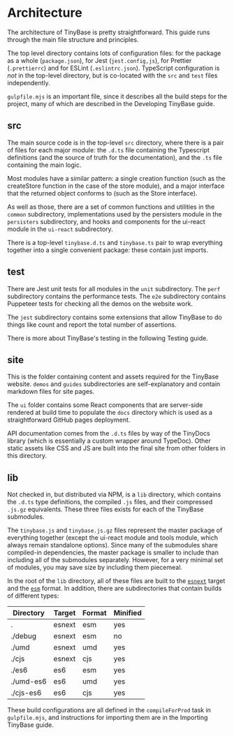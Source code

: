 # Architecture

The architecture of TinyBase is pretty straightforward. This guide runs through
the main file structure and principles.

The top level directory contains lots of configuration files: for the package as
a whole (`package.json`), for Jest (`jest.config,js`), for Prettier
(`.prettierrc`) and for ESLint (`.eslintrc.json`). TypeScript configuration is
_not_ in the top-level directory, but is co-located with the `src` and `test`
files independently.

`gulpfile.mjs` is an important file, since it describes all the build steps for
the project, many of which are described in the Developing TinyBase guide.

## src

The main source code is in the top-level `src` directory, where there is a pair
of files for each major module: the `.d.ts` file containing the Typescript
definitions (and the source of truth for the documentation), and the `.ts` file
containing the main logic.

Most modules have a similar pattern: a single creation function (such as the
createStore function in the case of the store module), and a major interface
that the returned object conforms to (such as the Store interface).

As well as those, there are a set of common functions and utilities in the
`common` subdirectory, implementations used by the persisters module in the
`persisters` subdirectory, and hooks and components for the ui-react module in
the `ui-react` subdirectory.

There is a top-level `tinybase.d.ts` and `tinybase.ts` pair to wrap everything
together into a single convenient package: these contain just imports.

## test

There are Jest unit tests for all modules in the `unit` subdirectory. The `perf`
subdirectory contains the performance tests. The `e2e` subdirectory contains
Puppeteer tests for checking all the demos on the website work.

The `jest` subdirectory contains some extensions that allow TinyBase to do
things like count and report the total number of assertions.

There is more about TinyBase's testing in the following Testing guide.

## site

This is the folder containing content and assets required for the TinyBase
website. `demos` and `guides` subdirectories are self-explanatory and contain
markdown files for site pages.

The `ui` folder contains some React components that are server-side rendered at
build time to populate the `docs` directory which is used as a straightforward
GitHub pages deployment.

API documentation comes from the `.d.ts` files by way of the TinyDocs library
(which is essentially a custom wrapper around TypeDoc). Other static assets like
CSS and JS are built into the final site from other folders in this directory.

## lib

Not checked in, but distributed via NPM, is a `lib` directory, which contains
the `.d.ts` type definitions, the compiled `.js` files, and their compressed
`.js.gz` equivalents. These three files exists for each of the TinyBase
submodules.

The `tinybase.js` and `tinybase.js.gz` files represent the master package of
everything together (except the ui-react module and tools module, which always
remain standalone options). Since many of the submodules share compiled-in
dependencies, the master package is smaller to include than including all of the
submodules separately. However, for a very minimal set of modules, you may save
size by including them piecemeal.

In the root of the `lib` directory, all of these files are built to the
[`esnext`](https://esbuild.github.io/api/#target) target and the
[`esm`](https://rollupjs.org/guide/en/#outputformat) format. In addition, there
are subdirectories that contain builds of different types:

| Directory | Target | Format | Minified |
| --------- | ------ | ------ | -------- |
| .         | esnext | esm    | yes      |
| ./debug   | esnext | esm    | no       |
| ./umd     | esnext | umd    | yes      |
| ./cjs     | esnext | cjs    | yes      |
| ./es6     | es6    | esm    | yes      |
| ./umd-es6 | es6    | umd    | yes      |
| ./cjs-es6 | es6    | cjs    | yes      |

These build configurations are all defined in the `compileForProd` task in
`gulpfile.mjs`, and instructions for importing them are in the Importing
TinyBase guide.

